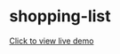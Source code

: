 # shopping-list

<a target="_blank" href="https://oguzhankuslar.github.io/shopping-list">Click to view live demo</a>
